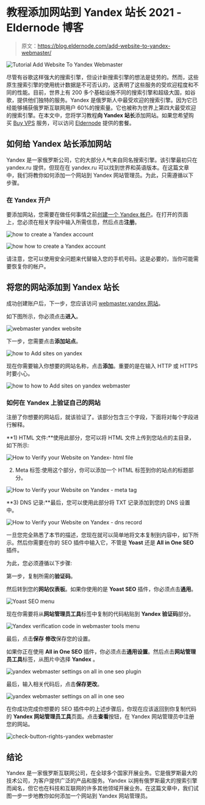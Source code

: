 # 教程添加网站到 Yandex 站长 2021 - Eldernode 博客

> 原文：<https://blog.eldernode.com/add-website-to-yandex-webmaster/>

![Tutorial Add Website To Yandex Webmaster](img/7ae5577abff042f6ba0e8ed58f080614.png)

尽管有谷歌这样强大的搜索引擎，但设计新搜索引擎的想法是徒劳的。然而，这些原生搜索引擎的使用统计数据是不可否认的，这表明了这些服务的受欢迎程度和不同的性能。目前，世界上有 200 多个基础设施不同的搜索引擎和超级大国，如谷歌，提供他们独特的服务。Yandex 是俄罗斯人中最受欢迎的搜索引擎。因为它已经能够捕获俄罗斯互联网用户 60%的搜索量。它也被称为世界上第四大最受欢迎的搜索引擎。在本文中，您将学习教程**向 Yandex 站长**添加网站。如果您希望购买 [Buy VPS](https://eldernode.com/vps/) 服务，可以访问 [Eldernode](https://eldernode.com/) 提供的套餐。

## **如何给 Yandex 站长**添加网站

Yandex 是一家俄罗斯公司，它的大部分人气来自同名搜索引擎。该引擎最初只在 yandex.ru 提供，但现在在 yandex.ru 可以找到世界和英语版本。在这篇文章中，我们将教你如何添加一个网站到 Yandex 网站管理员。为此，只需遵循以下步骤。

### **在 Yandex** 开户

要添加网站，您需要在做任何事情之前[创建一个 Yandex 帐户](https://passport.yandex.com/registration)。在打开的页面上，您必须在相关字段中输入所需信息，然后点击**注册**。

![how to create a Yandex account](img/fdc312fb277f0b940de7093c7fb83718.png)

![how how to create a Yandex account](img/d3d08b5e8d898f88a25de1917c9c7b5d.png)

请注意，您可以使用安全问题来代替输入您的手机号码。这是必要的，当你可能需要恢复你的帐户。

## **将您的网站添加到 Yandex 站长**

成功创建账户后，下一步，您应该访问 [webmaster.yandex 网站](https://webmaster.yandex.com/)。

如下图所示，你必须点击**进入**。

![webmaster yandex website](img/2759d471e93dece980653ae31b4a4045.png)

下一步，您需要点击**添加站点**。

![how to Add sites on yandex](img/5b469d447586957978805bc84680b96f.png)

现在你需要输入你想要的网站名称，点击**添加**。重要的是在输入 HTTP 或 HTTPS 时要小心。

![how to how to Add sites on yandex webmaster](img/efde9c3d5a1d4df33ad03bba52aede4d.png)

### **如何在 Yandex 上验证自己的网站**

注册了你想要的网站后，就该验证了。该部分包含三个字段，下面将对每个字段进行解释。

**1) HTML 文件:**使用此部分，您可以将 HTML 文件上传到您站点的主目录，如下所示:

![How to Verify your Website on Yandex- html file](img/8ae849a075bca8437841f9968d4c9653.png)

2) Meta 标签:使用这个部分，你可以添加一个 HTML 标签到你的站点的标题部分。

![How to Verify your Website on Yandex - meta tag](img/05adbfac72bf29917c22509fe04163f1.png)

**3) DNS 记录:**最后，您可以使用此部分将 TXT 记录添加到您的 DNS 设置中。

![How to Verify your Website on Yandex - dns record](img/991a9cdcf05e5fd92ea3682396257a38.png)

一旦您完全熟悉了本节的描述，您现在就可以简单地将文本复制到内容中，如下所示。然后你需要在你的 SEO 插件中输入它，不管是 **Yoast** 还是 **All in One SEO** 插件。

为此，您必须遵循以下步骤:

第一步，复制所需的**验证码**。

然后转到您的**网站仪表板**。如果你使用的是 **Yoast SEO** 插件，你必须点击**通用**。

![Yoast SEO menu](img/faf6835feb00acd2f0ab6434770e6f25.png)

现在你需要将从**网站管理员工具**标签中复制的代码粘贴到 **Yandex 验证码**部分。

![Yandex verification code in webmaster tools menu](img/510229bc882939f83bdacc13ce88f818.png)

最后，点击**保存** **修改**保存您的设置。

如果你正在使用 **All in One SEO** 插件，你必须点击**通用设置**。然后点击**网站管理员工具**标签，从图片中选择 **Yandex** 。

![yandex webmaster settings on all in one seo plugin](img/19fa86cb3edeb8234d7c4652faba2141.png)

最后，输入相关代码后，点击**保存更改**。

![yandex webmaster settings on all in one seo](img/26adc6fc23f91e6044d12e6f70e83c8d.png)

在你成功完成你想要的 SEO 插件中的上述步骤后，你现在应该返回到你复制代码的 **Yandex 网站管理员工具**页面。点击**查看**按钮，在 Yandex 网站管理员中注册您的网站。

![check-button-rights-yandex webmaster](img/848fa6192cdc4ad6ceb41af9b136a90b.png)

## 结论

Yandex 是一家俄罗斯互联网公司，在全球多个国家开展业务。它是俄罗斯最大的技术公司，为客户提供广泛的产品和服务。Yandex 以拥有俄罗斯最大的搜索引擎而闻名，但它也在科技和互联网的许多其他领域开展业务。在这篇文章中，我们试图一步一步地教你如何添加一个网站到 Yandex 网站管理员。